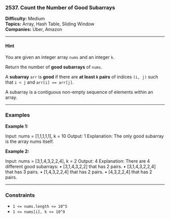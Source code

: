 ### 2537. Count the Number of Good Subarrays

**Difficulty:** Medium  
**Topics:** Array, Hash Table, Sliding Window  
**Companies:** Uber, Amazon

---

#### Hint  
You are given an integer array `nums` and an integer `k`.

Return the number of **good subarrays** of `nums`.

A **subarray** `arr` is **good** if there are **at least `k` pairs** of indices `(i, j)` such that `i < j` and `arr[i] == arr[j]`.

A subarray is a contiguous non-empty sequence of elements within an array.

---

### Examples

**Example 1:**

Input: nums = [1,1,1,1,1], k = 10
Output: 1
Explanation: The only good subarray is the array nums itself.

**Example 2:**

Input: nums = [3,1,4,3,2,2,4], k = 2
Output: 4
Explanation: There are 4 different good subarrays:
	•	[3,1,4,3,2,2] that has 2 pairs.
	•	[3,1,4,3,2,2,4] that has 3 pairs.
	•	[1,4,3,2,2,4] that has 2 pairs.
	•	[4,3,2,2,4] that has 2 pairs.

---

### Constraints

- `1 <= nums.length <= 10^5`  
- `1 <= nums[i], k <= 10^9`
